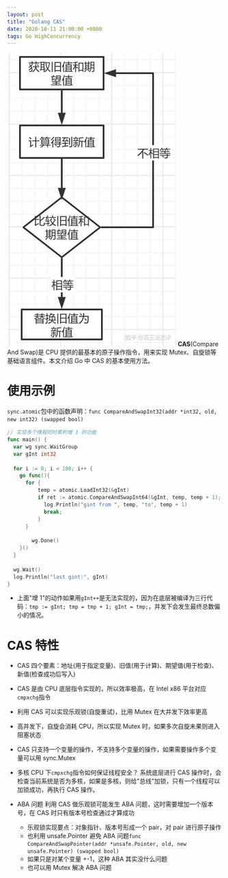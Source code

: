 ```yaml
---
layout: post
title: "Golang CAS"
date: 2020-10-11 21:00:00 +0800
tags: Go HighConcurrency
---
```


![CAS](/assets/images/2020-10-11-Golang_CAS_1.jpg)
**CAS**(Compare And Swap)是 CPU 提供的最基本的原子操作指令，用来实现 Mutex、自旋锁等基础语言组件。本文介绍 Go 中 CAS 的基本使用方法。

# 使用示例

`sync.atomic`包中的函数声明：`func CompareAndSwapInt32(addr *int32, old, new int32) (swapped bool)`

```Go
// 实现多个携程同时累积增 1 的功能
func main() {
  var wg sync.WaitGroup
  var gInt int32

  for i := 0; i < 100; i++ {
    go func(){
      for {
          temp = atomic.LoadInt32(&gInt)
          if ret := atomic.CompareAndSwapInt64(&gInt, temp, temp + 1); ret {
            log.Println("gint from ", temp, "to", temp + 1)
            break;
          }
      }

	    wg.Done()
    }()
  }

  wg.Wait()
  log.Println("last gint:", gInt)
}
```

- 上面"增 1"的动作如果用`gInt++`是无法实现的，因为在底层被编译为三行代码：`tmp := gInt; tmp = tmp + 1; gInt = tmp;`，并发下会发生最终总数偏小的情况。

# CAS 特性

- CAS 四个要素：地址(用于指定变量)、旧值(用于计算)、期望值(用于检查)、新值(检查成功后写入)
- CAS 是由 CPU 底层指令实现的，所以效率极高，在 Intel x86 平台对应`cmpxchg`指令
- 利用 CAS 可以实现乐观锁(自旋重试)，比用 Mutex 在大并发下效率更高
- 高并发下，自旋会消耗 CPU，所以实现 Mutex 时，如果多次自旋未果则进入阻塞状态
- CAS 只支持一个变量的操作，不支持多个变量的操作，如果需要操作多个变量可以用 sync.Mutex

- 多核 CPU 下`cmpxchg`指令如何保证线程安全？
  系统底层进行 CAS 操作时，会检查当前系统是否为多核，如果是多核，则给"总线"加锁，只有一个线程可以加锁成功，再执行 CAS 操作。

- ABA 问题
  利用 CAS 做乐观锁可能发生 ABA 问题，这时需要增加一个版本号，在 CAS 时只有版本号检查通过才算成功
  - 乐观锁实现要点：对象指针、版本号形成一个 pair，对 pair 进行原子操作
  - 也利用 unsafe.Pointer 避免 ABA 问题`func CompareAndSwapPointer(addr *unsafe.Pointer, old, new unsafe.Pointer) (swapped bool)`
  - 如果只是对某个变量 +-1，这种 ABA 其实没什么问题
  - 也可以用 Mutex 解决 ABA 问题
